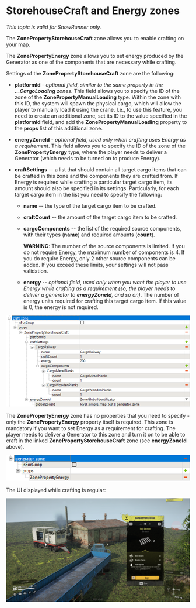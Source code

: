# StorehouseCraft and Energy zones

*This topic is valid for SnowRunner only.*  

The **ZonePropertyStorehouseCraft** zone allows you to enable crafting on your map.

The **ZonePropertyEnergy** zone allows you to set energy produced by the Generator as one of the components that are necessary while crafting.

Settings of the **ZonePropertyStorehouseCraft** zone are the following:

-   **platformId** - *optional field*, *similar to the same property in the **...CargoLoading** zones*. This field allows you to specify the ID of the zone of the **ZonePropertyManualLoading** type. Within the zone with this ID, the system will spawn the physical cargo, which will allow the player to manually load it using the crane. I.e., to use this feature, you need to create an additional zone, set its ID to the value specified in the **platformId** field, and add the **ZonePropertyManualLoading** property to the **props** list of this additional zone.

-   **energyZoneId** - *optional field*, *used only when crafting uses Energy as a requirement*. This field allows you to specify the ID of the zone of the **ZonePropertyEnergy** type, where the player needs to deliver a Generator (which needs to be turned on to produce Energy).

-   **craftSettings** -- a list that should contain all target cargo items that can be crafted in this zone and the components they are crafted from. If Energy is required while crafting a particular target cargo item, its amount should also be specified in its settings. Particularly, for each target cargo item in the list you need to specify the following:

    -   **name** -- the type of the target cargo item to be crafted.

    -   **craftCount** -- the amount of the target cargo item to be crafted.

    -   **cargoComponents** -- the list of the required source components, with their types (**name**) and required amounts (**count**).
        
        **WARNING**: The number of the source components is limited. If you do not require Energy, the maximum number of components is 4. If you do require Energy, only 2 other source components can be added. If you exceed these limits, your settings will not pass validation.

    -   **energy** -- *optional field*, *used only when you want the player to use Energy while crafting as a requirement (so, the player needs to deliver a generator to **energyZoneId**, and so on)*. The number of energy units required for crafting this target cargo item. If this value is 0, the energy is not required.

![](./media/image202.png)

The **ZonePropertyEnergy** zone has no properties that you need to specify - only the **ZonePropertyEnergy** property itself is required. This zone is mandatory if you want to set Energy as a requirement for crafting. The player needs to deliver a Generator to this zone and turn it on to be able to craft in the linked **ZonePropertyStorehouseCraft** zone (see **energyZoneId** above).

![](./media/image203.png)

The UI displayed while crafting is regular:

![](./media/image204.png)

